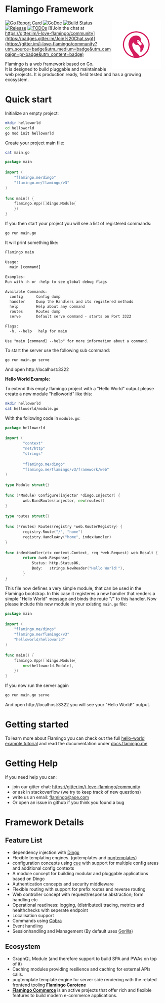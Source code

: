 
# Flamingo Framework

<img align="right" width="159px" src="https://raw.githubusercontent.com/i-love-flamingo/flamingo/master/docs/assets/flamingo-logo-only-pink-on-white.png">


[![Go Report Card](https://goreportcard.com/badge/github.com/i-love-flamingo/flamingo)](https://goreportcard.com/report/github.com/i-love-flamingo/flamingo) 
[![GoDoc](https://godoc.org/github.com/i-love-flamingo/flamingo?status.svg)](https://godoc.org/github.com/i-love-flamingo/flamingo)
[![Build Status](https://travis-ci.org/i-love-flamingo/flamingo.svg?branch=master)](https://travis-ci.org/i-love-flamingo/flamingo?branch=master)
[![Release](https://img.shields.io/github/release/i-love-flamingo/flamingo?style=flat-square)](https://github.com/i-love-flamingo/flamingo/releases)
[![TODOs](https://badgen.net/https/api.tickgit.com/badgen/github.com/i-love-flamingo/flamingo)](https://www.tickgit.com/browse?repo=github.com/i-love-flamingo/flamingo)
[![Join the chat at https://gitter.im/i-love-flamingo/community](https://badges.gitter.im/Join%20Chat.svg)](https://gitter.im/i-love-flamingo/community?utm_source=badge&utm_medium=badge&utm_campaign=pr-badge&utm_content=badge)


Flamingo is a web framework based on Go.  
It is designed to build pluggable and maintainable web projects.
It is production ready, field tested and has a growing ecosystem.


# Quick start

Initialize an empty project:

```bash
mkdir helloworld
cd helloworld
go mod init helloworld
```

Create your project main file:

```bash
cat main.go
``` 

```go
package main

import (
	"flamingo.me/dingo"
	"flamingo.me/flamingo/v3"
)

func main() {
	flamingo.App([]dingo.Module{
	})
}
```

If you then start your project you will see a list of registered commands:
```bash
go run main.go
``` 

It will print something like:
```
Flamingo main

Usage:
  main [command]

Examples:
Run with -h or -help to see global debug flags

Available Commands:
  config      Config dump
  handler     Dump the Handlers and its registered methods
  help        Help about any command
  routes      Routes dump
  serve       Default serve command - starts on Port 3322

Flags:
  -h, --help   help for main

Use "main [command] --help" for more information about a command.
```

To start the server use the following sub command:

```bash
go run main.go serve
``` 

And open http://localhost:3322

**Hello World Example:**

To extend this empty flamingo project with a "Hello World" output please create a new module "helloworld" like this:

```bash
mkdir helloworld
cat helloworld/module.go
``` 

With the following code in `module.go`:

```go
package helloworld

import (
        "context"
        "net/http"
        "strings"
        
        "flamingo.me/dingo"
        "flamingo.me/flamingo/v3/framework/web"
)

type Module struct{}

func (*Module) Configure(injector *dingo.Injector) {
        web.BindRoutes(injector, new(routes))
}

type routes struct{}

func (*routes) Routes(registry *web.RouterRegistry) {
        registry.Route("/", "home")
        registry.HandleAny("home", indexHandler)
}

func indexHandler(ctx context.Context, req *web.Request) web.Result {
        return &web.Response{
            Status: http.StatusOK,
            Body:   strings.NewReader("Hello World!"),
        }
}
```

This file now defines a very simple module, that can be used in the Flamingo bootstrap. 
In this case it registeres a new handler that renders a simple "Hello World" message and binds the route "/" to this handler.
Now please include this new module in your existing `main.go` file:

```go
package main

import (
	"flamingo.me/dingo"
	"flamingo.me/flamingo/v3"
	"helloworld/helloworld"
)

func main() {
	flamingo.App([]dingo.Module{
        new(helloworld.Module),
	})
}
```

If you now run the server again 

```bash
go run main.go serve
``` 

And open http://localhost:3322 you will see your "Hello World!" output.



# Getting started
To learn more about Flamingo you can check out the full [hello-world example tutorial](https://github.com/i-love-flamingo/example-helloworld)
and read the documentation under [docs.flamingo.me](https://docs.flamingo.me/)

# Getting Help

If you need help you can:
* join our gitter chat: https://gitter.im/i-love-flamingo/community
* or ask in stackoverflow (we try to keep track of new questions)
* write us an email: flamingo@aoe.com
* Or open an issue in github if you think you found a bug


# Framework Details

## Feature List

* dependency injection with [Dingo](https://github.com/i-love-flamingo/dingo) 
* Flexible templating engines. (gotemplates and [pugtemplates](https://github.com/i-love-flamingo/pugtemplate))
* configuration concepts using [cue](https://cuelang.org/) with support for multiple config areas and additional config contexts
* A module concept for building modular and pluggable applications based on Dingo
* Authentication concepts and security middleware
* Flexible routing with support for prefix routes and reverse routing
* Web controller concept with request/response abstraction; form handling etc
* Operational readiness: logging, (distributed) tracing, metrics and healthchecks with seperate endpoint
* Localisation support
* Commands using [Cobra](https://github.com/spf13/cobra)
* Event handling
* Sessionhandling and Management (By default uses [Gorilla](https://github.com/gorilla/sessions))

## Ecosystem

* GraphQL Module (and therefore support to build SPA and PWAs on top of it)
* Caching modules providing resilience and caching for external APIs calls.
* pugtemplate template engine for server side rendering with the related frontend tooling **[Flamingo Carotene](https://github.com/i-love-flamingo/flamingo-carotene)**
* **[Flamingo Commerce](https://github.com/i-love-flamingo/flamingo-commerce)**  is an active projects that offer rich and flexible features to build modern e-commerce applications.


